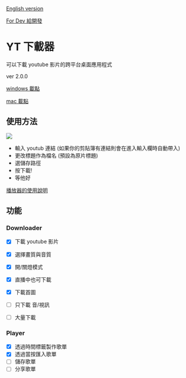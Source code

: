 [English version](/README_en.md)

[For Dev 給開發](/README_dev.md)

# YT 下載器

可以下載 youtube 影片的跨平台桌面應用程式

ver 2.0.0

[windows 載點](/release/2.0.0/win/yt-downloader%20Setup%202.0.0.exe?raw=true)

[mac 載點](/release/2.0.0/mac/yt-downloader-2.0.0.dmg?raw=true)

## 使用方法

![](https://i.imgur.com/RZxgorw.png)

- 輸入 youtub 連結 (如果你的剪貼簿有連結則會在進入輸入欄時自動帶入)
- 更改標題作為檔名 (預設為原片標題)
- 選儲存路徑
- 按下載!
- 等他好

[播放器的使用說明](https://hackmd.io/frnvaFWLQbSIWuYZflck1w?view)

## 功能

### Downloader
- [x] 下載 youtube 影片
- [x] 選擇畫質與音質
- [x] 開/關燈模式
- [x] 直播中也可下載
- [x] 下載首圖

- [ ] 只下載 音/視訊
- [ ] 大量下載

### Player
- [x] 透過時間標籤製作歌單
- [x] 透過當按匯入歌單
- [ ] 儲存歌單
- [ ] 分享歌單
